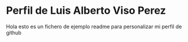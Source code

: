 # Perfil de Luis Alberto Viso Perez

Hola esto es un fichero de ejemplo readme para personalizar mi perfil de github
